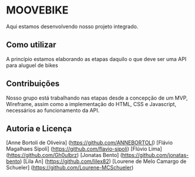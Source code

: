 # MOOVEBIKE

Aqui estamos desenvolvendo nosso projeto integrado.

## Como utilizar

A princípio estamos elaborando as etapas daquilo o que deve ser uma API para aluguel de bikes

## Contribuições
Nosso grupo está trabalhando nas etapas desde a concepção de um MVP, Wireframe, assim como a implementação do HTML, CSS e Javascript, necessários ao funcionamento da API.

## Autoria e Licença

[Anne Bortoli de Oliveira] (https://github.com/ANNEBORTOLI)
[Flávio Magalhaes Sipoli] (https://github.com/flavio-sipoli)
[Flúvio Lima] (https://github.com/Gh0ulbrz)
[Jonatas Bento] (https://github.com/jonatas-bento)
[Lila An] (https://github.com/lilex82)
[Lourene de Melo Camargo de Schueler] (https://github.com/Lourene-MCSchueler)

